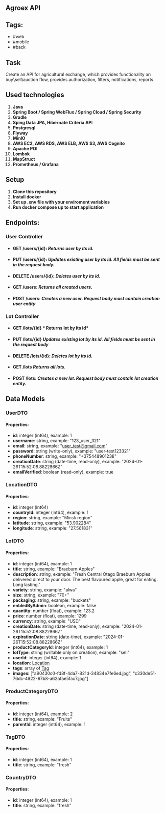  ## Agroex API

 ## Tags: 
- #web
- #mobile
- #back

## Task
Create an API for agricultural exchange, which provides functionality on buy\sell\auction flow, provides authorization, filters, notifications, reports.

## Used technologies
1. **Java**
2. **Spring Boot / Spring WebFlux / Spring Cloud / Spring Security**
3. **Gradle**
4. **Sping Data JPA, Hibernate Criteria API**
5. **Postgresql**
6. **Flyway**
7. **MinIO**
8. **AWS EC2, AWS RDS, AWS ELB, AWS S3, AWS Cognito**
9. **Apache POI**
10. **Lombok**
11. **MapStruct**
12. **Prometheus / Grafana**

## Setup
1. **Clone this repository**
2. **Install docker**
3. **Set up .env file with your enviroment variables**
4. **Run docker compose up to start application**

## Endpoints:

### User Controller

* #### GET /users/{id}: *Returns user by its id.*

* #### PUT /users/{id}: *Updates existing user by its id. All fields must be sent in the request body.*

* #### DELETE /users/{id}: *Deletes user by its id.*

* #### GET /users: *Returns all created users.*

* #### POST /users: *Creates a new user. Request body must contain creation user entity*

### Lot Controller

* #### GET /lots/{id} * Returns lot by its id*

* #### PUT /lots/{id} *Updates existing lot by its id. All fields must be sent in the request body*

* #### DELETE /lots/{id}: *Deletes lot by its id.*

* #### GET /lots *Returns all lots.*

* #### POST /lots: *Creates a new lot. Request body must contain lot creation entity.*

## Data Models

### UserDTO
#### Properties:
- **id**: integer (int64), example: 1
- **username**: string, example: "123_user_321"
- **email**: string, example: "user_test@gmail.com"
- **password**: string (write-only), example: "user-test123321"
- **phoneNumber**: string, example: "+375448901238"
- **creationDate**: string (date-time, read-only), example: "2024-01-26T15:52:08.8822866Z"
- **emailVerified**: boolean (read-only), example: true

### LocationDTO
#### Properties:
- **id**: integer (int64)
- **countryId**: integer (int64), example: 1
- **region**: string, example: "Minsk region"
- **latitude**: string, example: "53.902284"
- **longitude**: string, example: "27.561831"

### LotDTO
#### Properties:
- **id**: integer (int64), example: 1
- **title**: string, example: "Braeburn Apples"
- **description**: string, example: "Fresh Central Otago Braeburn Apples delivered direct to your door. The best flavoured apple, great for eating. Long lasting."
- **variety**: string, example: "alwa"
- **size**: string, example: "70+"
- **packaging**: string, example: "buckets"
- **enbledByAdmin**: boolean, example: false
- **quantity**: number (float), example: 123.2
- **price**: number (float), example: 1299
- **currency**: string, example: "USD"
- **creationDate**: string (date-time, read-only), example: "2024-01-26T15:52:08.8822866Z"
- **expirationDate**: string (date-time), example: "2024-01-26T15:52:08.8822866Z"
- **productCategoryId**: integer (int64), example: 1
- **lotType**: string (writable only on creation), example: "sell"
- **userId**: integer (int64), example: 1
- **location**: [Location](#locationdto)
- **tags**: array of [Tag](#tagdto)
- **images**: ["a90430c0-fd8f-4da7-821d-34834e7fe6ed.jpg", "c330de51-76dc-4922-97b8-a62afae5fac7.jpg"]

### ProductCategoryDTO
#### Properties:
- **id**: integer (int64), example: 2
- **title**: string, example: "Fruits"
- **parentId**: integer (int64), example: 1

### TagDTO
#### Properties:
- **id**: integer (int64), example: 1
- **title**: string, example: "fresh"

### CountryDTO
#### Properties:
- **id**: integer (int64), example: 1
- **title**: string, example: "fresh"


